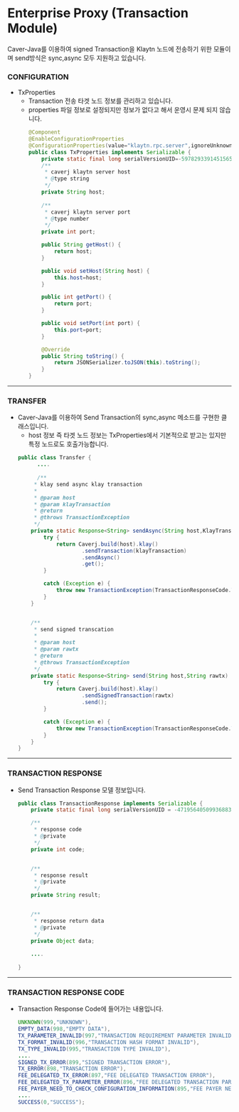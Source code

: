 # Enterprise Proxy (Transaction Module)
Caver-Java를 이용하여 signed Transaction을 Klaytn 노드에 전송하기 위한 모듈이며 send방식은 sync,async 모두 지원하고 있습니다.



### CONFIGURATION
- TxProperties
  - Transaction 전송 타겟 노드 정보를 관리하고 있습니다.
  - properties 파일 정보로 설정되지만 정보가 없다고 해서 운영시 문제 되지 않습니다.
    ```java
    @Component
    @EnableConfigurationProperties
    @ConfigurationProperties(value="klaytn.rpc.server",ignoreUnknownFields=true)
    public class TxProperties implements Serializable {
        private static final long serialVersionUID=-5978293391451565915L;
        /**
         * caverj klaytn server host
         * @type string
         */
        private String host;
      
        /**
         * caverj klaytn server port
         * @type number
         */
        private int port;
    
        public String getHost() {
            return host;
        }
    
        public void setHost(String host) {
            this.host=host;
        }
    
        public int getPort() {
            return port;
        }
    
        public void setPort(int port) {
            this.port=port;
        }
    
        @Override
        public String toString() {
            return JSONSerializer.toJSON(this).toString();
        }
    }
    ```

---

### TRANSFER
- Caver-Java를 이용하여 Send Transaction의 sync,async 메소드를 구현한 클래스입니다.
  - host 정보 즉 타겟 노드 정보는 TxProperties에서 기본적으로 받고는 있지만 특정 노드로도 호출가능합니다.
  ```java
  public class Transfer {
  		....
  		
  		/**
       * klay send async klay transaction
       *
       * @param host
       * @param klayTransaction
       * @return
       * @throws TransactionException
       */
      private static Response<String> sendAsync(String host,KlayTransaction klayTransaction) throws TransactionException {
          try {
              return Caverj.build(host).klay()
                      .sendTransaction(klayTransaction)
                      .sendAsync()
                      .get();
          }
  
          catch (Exception e) {
              throw new TransactionException(TransactionResponseCode.TX_ERROR,e);
          }
      }
  
  
      /**
       * send signed transcation
       *
       * @param host
       * @param rawtx
       * @return
       * @throws TransactionException
       */
      private static Response<String> send(String host,String rawtx) throws TransactionException {
          try {
              return Caverj.build(host).klay()
                      .sendSignedTransaction(rawtx)
                      .send();
          }
  
          catch (Exception e) {
              throw new TransactionException(TransactionResponseCode.TX_ERROR,e);
          }
      }
  }
  ```

---

### TRANSACTION RESPONSE
- Send Transaction Response 모델 정보입니다.
  ```java
  public class TransactionResponse implements Serializable {
      private static final long serialVersionUID = -4719564050993688336L;
  
      /**
       * response code
       * @private
       */
      private int code;
  
  
      /**
       * response result
       * @private
       */
      private String result;
  
  
      /**
       * response return data
       * @private
       */
      private Object data;
      
      ....
      
  }
  ```

---

### TRANSACTION RESPONSE CODE
- Transaction Response Code에 들어가는 내용입니다.

  ```java
  UNKNOWN(999,"UNKNOWN"),
  EMPTY_DATA(998,"EMPTY DATA"),
  TX_PARAMETER_INVALID(997,"TRANSACTION REQUIREMENT PARAMETER INVALID"),
  TX_FORMAT_INVALID(996,"TRANSACTION HASH FORMAT INVALID"),
  TX_TYPE_INVALID(995,"TRANSACTION TYPE INVALID"),
  ....
  SIGNED_TX_ERROR(899,"SIGNED TRANSACTION ERROR"),
  TX_ERROR(898,"TRANSACTION ERROR"),
  FEE_DELEGATED_TX_ERROR(897,"FEE DELEGATED TRANSACTION ERROR"),
  FEE_DELEGATED_TX_PARAMETER_ERROR(896,"FEE DELEGATED TRANSACTION PARAMETER ERROR"),
  FEE_PAYER_NEED_TO_CHECK_CONFIGURATION_INFORMATION(895,"FEE PAYER NEED TO CHECK CONFIGURATION INFORMATION"),
  ....
  SUCCESS(0,"SUCCESS");
  ```